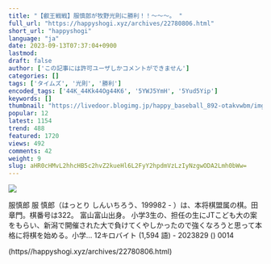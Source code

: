 ```yaml
---
title: "【叡王戦戦】服慎郎が牧野光則に勝利！！～～～。 "
full_url: "https://happyshogi.xyz/archives/22780806.html"
short_url: "happyshogi"
language: "ja"
date: 2023-09-13T07:37:04+0900
lastmod: 
draft: false
author: ['この記事には許可ユーザしかコメントができません']
categories: []
tags: ['タイムズ', '光則', '勝利']
encoded_tags: ['44K_44Kk44Og44K6', '5YWJ5YmH', '5Yud5Yip']
keywords: []
thumbnail: "https://livedoor.blogimg.jp/happy_baseball_892-otakvwbm/imgs/e/d/edb04216.jpg"
popular: 12
latest: 1154
trend: 488
featured: 1720
views: 492
comments: 42
weight: 9
slug: aHR0cHMvL2hhcHB5c2hvZ2kueHl6L2FyY2hpdmVzLzIyNzgwODA2Lmh0bWw=
---
```


![](https://livedoor.blogimg.jp/happy_baseball_892-otakvwbm/imgs/e/d/edb04216.jpg)

服慎郎 服 慎郎（はっとり しんいちろう、199982 - ）は、本将棋盟属の棋。田章門。棋番号は322。 富山富山出身。 小学3生の、担任の生にJTこども大の案をもらい、新潟で開催された大で負けてくやしかったので強くなろうと思って本格に将棋を始める。小学… 12キロバイト (1,594 語) - 2023829 () 0014

(https//happyshogi.xyz/archives/22780806.html)
